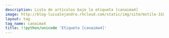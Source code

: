 ```yaml
---
description: Lista de artículos bajo la etiqueta [canaima4]
image: http://blog-luisalejandro.rhcloud.com/static/img/site/mstile-310x310.png
layout: tag
tag_name: canaima4
title: !!python/unicode 'Etiqueta [canaima4]'
---
```

